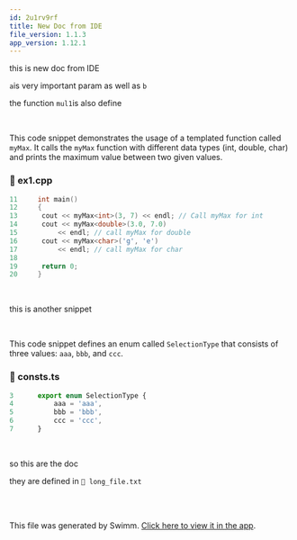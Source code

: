 ```yaml
---
id: 2u1rv9rf
title: New Doc from IDE
file_version: 1.1.3
app_version: 1.12.1
---
```


this is new doc from IDE

`a`<swm-token data-swm-token=":mul1.py:4:4:4:`def mul1(a, b):`"/>is very important param as well as `b`<swm-token data-swm-token=":mul1.py:4:7:7:`def mul1(a, b):`"/>

the function `mul1`<swm-token data-swm-token=":mul1.py:4:2:2:`def mul1(a, b):`"/>is also define

<br/>

This code snippet demonstrates the usage of a templated function called `myMax`. It calls the `myMax`<swm-token data-swm-token=":ex1.cpp:13:25:25:`	cout &lt;&lt; myMax&lt;int&gt;(3, 7) &lt;&lt; endl; // Call myMax for int`"/> function with different data types (int, double, char) and prints the maximum value between two given values.
<!-- NOTE-swimm-snippet: the lines below link your snippet to Swimm -->
### 📄 ex1.cpp
```c++
11     int main()
12     {
13     	cout << myMax<int>(3, 7) << endl; // Call myMax for int
14     	cout << myMax<double>(3.0, 7.0)
15     		<< endl; // call myMax for double
16     	cout << myMax<char>('g', 'e')
17     		<< endl; // call myMax for char
18     
19     	return 0;
20     }
```

<br/>

this is another snippet

<br/>

This code snippet defines an enum called `SelectionType` that consists of three values: `aaa`<swm-token data-swm-token=":consts.ts:4:1:1:`    aaa = &#39;aaa&#39;,`"/>, `bbb`<swm-token data-swm-token=":consts.ts:5:1:1:`    bbb = &#39;bbb&#39;,`"/>, and `ccc`<swm-token data-swm-token=":consts.ts:6:1:1:`    ccc = &#39;ccc&#39;,`"/>.
<!-- NOTE-swimm-snippet: the lines below link your snippet to Swimm -->
### 📄 consts.ts
```typescript
3      export enum SelectionType {
4          aaa = 'aaa',
5          bbb = 'bbb',
6          ccc = 'ccc',
7      }
```

<br/>

so this are the doc

they are defined in `📄 long_file.txt`

<br/>

<br/>

This file was generated by Swimm. [Click here to view it in the app](http://localhost:5000/repos/Z2l0aHViJTNBJTNBdDElM0ElM0FlcmFuLXN3aW1t/docs/2u1rv9rf).
